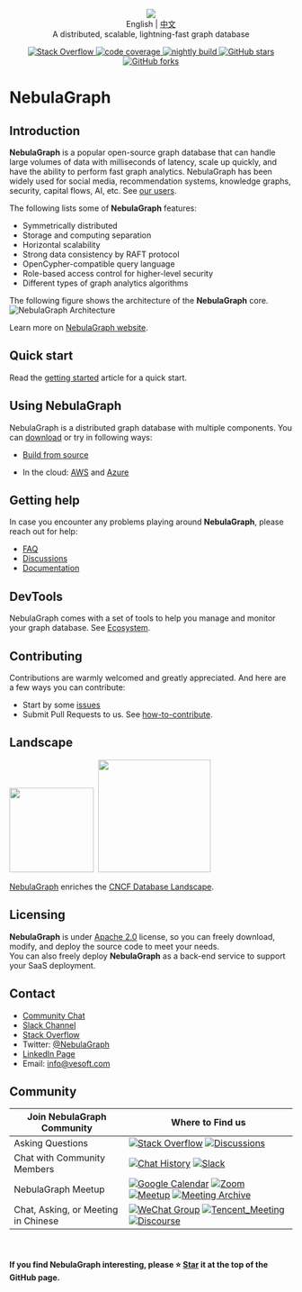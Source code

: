 <p align="center">
  <img src="https://docs-cdn.nebula-graph.com.cn/figures/nebularepo-logo-new.png"/>
  <br> English | <a href="README-CN.md">中文</a>
  <br>A distributed, scalable, lightning-fast graph database<br>
</p>
<p align="center">
  <a href="https://stackoverflow.com/questions/tagged/nebula-graph">
      <img src="https://img.shields.io/badge/Stack%20Overflow-nebula--graph-orange" alt="Stack Overflow" />
  </a>
  <a href="https://app.codecov.io/gh/vesoft-inc/nebula">
    <img src="https://codecov.io/github/vesoft-inc/nebula/coverage.svg?branch=master" alt="code coverage"/>
  </a>
  <a href="https://github.com/vesoft-inc/nebula/actions?workflow=nightly">
    <img src="https://github.com/vesoft-inc/nebula/workflows/nightly/badge.svg" alt="nightly build"/>
  </a>
  <a href="https://github.com/vesoft-inc/nebula/stargazers">
      <img src="https://img.shields.io/github/stars/vesoft-inc/nebula" alt="GitHub stars" />
  </a>
  <a href="https://github.com/vesoft-inc/nebula/network/members">
      <img src="https://img.shields.io/github/forks/vesoft-inc/nebula" alt="GitHub forks" />
  </a>
  <br>
</p>


# NebulaGraph

## Introduction

**NebulaGraph** is a popular open-source graph database that can handle large volumes of data with milliseconds of latency, scale up quickly, and have the ability to perform fast graph analytics. NebulaGraph has been widely used for social media, recommendation systems, knowledge graphs, security, capital flows, AI, etc. See [our users](https://nebula-graph.io/cases).

The following lists some of **NebulaGraph** features:

* Symmetrically distributed
* Storage and computing separation
* Horizontal scalability
* Strong data consistency by RAFT protocol
* OpenCypher-compatible query language
* Role-based access control for higher-level security
* Different types of graph analytics algorithms

The following figure shows the architecture of the **NebulaGraph** core.
![NebulaGraph Architecture](https://docs-cdn.nebula-graph.com.cn/figures/nebula-graph-architecture_3.png)

Learn more on [NebulaGraph website](https://nebula-graph.io/).
<!--
## Notice of Release

NebulaGraph used to be split into three repositories: [Nebula-Graph](https://github.com/vesoft-inc/nebula-graph), [Nebula-Storage,](https://github.com/vesoft-inc/nebula-storage) and [Nebula-Common](https://github.com/vesoft-inc/nebula-common) for versions between v2.0.0 and v2.5.x, which will be archived.

The one and only codebase of NebulaGraph is now [github.com/vesoft-inc/nebula](https://github.com/vesoft-inc/nebula), as it's back to mono-repo since v2.6.0.

Please check the latest release via the documentation: https://docs.nebula-graph.io/.


NebulaGraph 1.x is not actively maintained. Please move to NebulaGraph 2.x.  <br/>
The data format, rpc protocols, clients, etc. are not compatible between NebulaGraph v1.x and v2.x,  but we do offer [upgrade guide](https://docs.nebula-graph.io/2.5.0/4.deployment-and-installation/3.upgrade-nebula-graph/upgrade-nebula-graph-to-250/).

To use the stable release, see [NebulaGraph 1.0](https://github.com/vesoft-inc/nebula).


## Roadmap

See our [Roadmap](https://github.com/vesoft-inc/nebula/wiki/Nebula-Graph-Roadmap-2020) for what's coming soon in **NebulaGraph**.
-->

## Quick start

Read the [getting started](https://docs.nebula-graph.io/3.2.0/2.quick-start/1.quick-start-workflow/) article for a quick start.

## Using NebulaGraph

NebulaGraph is a distributed graph database with multiple components. You can [download](https://www.nebula-graph.io/download) or try in following ways:

- [Build from source](https://docs.nebula-graph.io/3.3.0/4.deployment-and-installation/2.compile-and-install-nebula-graph/1.install-nebula-graph-by-compiling-the-source-code/)

- In the cloud: [AWS](https://docs.nebula-graph.io/3.1.3/nebula-cloud/nebula-cloud-on-aws/1.aws-overview/) and [Azure](https://docs.nebula-graph.io/3.1.3/nebula-cloud/nebula-cloud-on-azure/azure-self-managed/1.azure-overview/)
  
## Getting help

In case you encounter any problems playing around **NebulaGraph**, please reach out for help:
* [FAQ](https://docs.nebula-graph.io/3.3.0/20.appendix/0.FAQ/)
* [Discussions](https://github.com/vesoft-inc/nebula/discussions)
* [Documentation](https://docs.nebula-graph.io/)

## DevTools

NebulaGraph comes with a set of tools to help you manage and monitor your graph database. See [Ecosystem](https://docs.nebula-graph.io/3.3.0/20.appendix/6.eco-tool-version/).

## Contributing

Contributions are warmly welcomed and greatly appreciated. And here are a few ways you can contribute:

* Start by some [issues](https://github.com/vesoft-inc/nebula/issues)
* Submit Pull Requests to us. See [how-to-contribute](https://docs.nebula-graph.io/master/15.contribution/how-to-contribute/).

## Landscape

<p align="left">
<img src="https://landscape.cncf.io/images/left-logo.svg" width="150">&nbsp;&nbsp;<img src="https://landscape.cncf.io/images/right-logo.svg" width="200" />
<br />

[NebulaGraph](https://landscape.cncf.io/?selected=nebula-graph) enriches the [CNCF Database Landscape](https://landscape.cncf.io/card-mode?category=database&grouping=category).
</p>

## Licensing

**NebulaGraph** is under [Apache 2.0](https://www.apache.org/licenses/LICENSE-2.0) license, so you can freely download, modify, and deploy the source code to meet your needs.  <br/>
You can also freely deploy **NebulaGraph** as a back-end service to support your SaaS deployment.

## Contact

* [Community Chat](https://community-chat.nebula-graph.io/)
* [Slack Channel](https://join.slack.com/t/nebulagraph/shared_invite/zt-7ybejuqa-NCZBroh~PCh66d9kOQj45g)
* [Stack Overflow](https://stackoverflow.com/questions/tagged/nebula-graph)
* Twitter: [@NebulaGraph](https://twitter.com/NebulaGraph)
* [LinkedIn Page](https://www.linkedin.com/company/nebula-graph/)
* Email: info@vesoft.com

## Community

| Join NebulaGraph Community          | Where to Find us                                             |
| ----------------------------------- | ------------------------------------------------------------ |
| Asking Questions                    | [![Stack Overflow](https://img.shields.io/badge/Stack%20Overflow-nebula--graph-orange?style=for-the-badge&logo=stack-overflow&logoColor=white)](https://stackoverflow.com/questions/tagged/nebula-graph) [![Discussions](https://img.shields.io/badge/GitHub_Discussion-000000?style=for-the-badge&logo=github&logoColor=white)](https://github.com/vesoft-inc/nebula/discussions) |
| Chat with Community Members         | [![Chat History](https://img.shields.io/badge/Community%20Chat-000000?style=for-the-badge&logo=discord&logoColor=white)](https://community-chat.nebula-graph.io/) [![Slack](https://img.shields.io/badge/Slack-9F2B68?style=for-the-badge&logo=slack&logoColor=white)](https://join.slack.com/t/nebulagraph/shared_invite/zt-7ybejuqa-NCZBroh~PCh66d9kOQj45g) |
| NebulaGraph Meetup                  | [![Google Calendar](https://img.shields.io/badge/Calander-4285F4?style=for-the-badge&logo=google&logoColor=white)](https://calendar.google.com/calendar/u/0?cid=Z29mbGttamM3ZTVlZ2hpazI2cmNlNXVnZThAZ3JvdXAuY2FsZW5kYXIuZ29vZ2xlLmNvbQ)  [![Zoom](https://img.shields.io/badge/Zoom-2D8CFF?style=for-the-badge&logo=zoom&logoColor=white)](https://us02web.zoom.us/meeting/register/tZ0rcuypqDMvGdLuIm4VprTlx96wrEf062SH) [![Meetup](https://img.shields.io/badge/Meetup-FF0000?style=for-the-badge&logo=meetup&logoColor=white)](https://www.meetup.com/nebulagraph/events/) [![Meeting Archive](https://img.shields.io/badge/Meeting_Archive-808080?style=for-the-badge&logo=readthedocs&logoColor=white)](https://github.com/vesoft-inc/nebula-community/wiki) |
| Chat, Asking, or Meeting in Chinese | [![WeChat Group](https://img.shields.io/badge/WeChat_Group-000000?style=for-the-badge&logo=wechat)](https://wj.qq.com/s2/8321168/8e2f/) [![Tencent_Meeting](https://img.shields.io/badge/腾讯会议-2D8CFF?style=for-the-badge&logo=googlemeet&logoColor=white)](https://meeting.tencent.com/dm/F8NX1aRZ8PQv) [![Discourse](https://img.shields.io/badge/中文论坛-4285F4?style=for-the-badge&logo=discourse&logoColor=white)](https://discuss.nebula-graph.com.cn/) |

<br />

#### If you find NebulaGraph interesting, please ⭐️ [Star](https://github.com/vesoft-inc/nebula) it at the top of the GitHub page.

